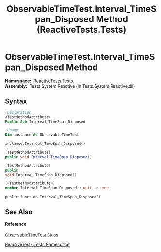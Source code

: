 ﻿---
title: ObservableTimeTest.Interval_TimeSpan_Disposed Method  (ReactiveTests.Tests)
TOCTitle: Interval_TimeSpan_Disposed Method
ms:assetid: M:ReactiveTests.Tests.ObservableTimeTest.Interval_TimeSpan_Disposed
ms:mtpsurl: https://msdn.microsoft.com/en-us/library/reactivetests.tests.observabletimetest.interval_timespan_disposed(v=VS.103)
ms:contentKeyID: 36621068
ms.date: 06/28/2011
mtps_version: v=VS.103
f1_keywords:
- ReactiveTests.Tests.ObservableTimeTest.Interval_TimeSpan_Disposed
dev_langs:
- CSharp
- JScript
- VB
- FSharp
- c++
---

# ObservableTimeTest.Interval\_TimeSpan\_Disposed Method

**Namespace:**  [ReactiveTests.Tests](hh289046\(v=vs.103\).md)  
**Assembly:**  Tests.System.Reactive (in Tests.System.Reactive.dll)

## Syntax

``` vb
'Declaration
<TestMethodAttribute> _
Public Sub Interval_TimeSpan_Disposed
```

``` vb
'Usage
Dim instance As ObservableTimeTest

instance.Interval_TimeSpan_Disposed()
```

``` csharp
[TestMethodAttribute]
public void Interval_TimeSpan_Disposed()
```

``` c++
[TestMethodAttribute]
public:
void Interval_TimeSpan_Disposed()
```

``` fsharp
[<TestMethodAttribute>]
member Interval_TimeSpan_Disposed : unit -> unit 
```

``` jscript
public function Interval_TimeSpan_Disposed()
```

## See Also

#### Reference

[ObservableTimeTest Class](hh315045\(v=vs.103\).md)

[ReactiveTests.Tests Namespace](hh289046\(v=vs.103\).md)

